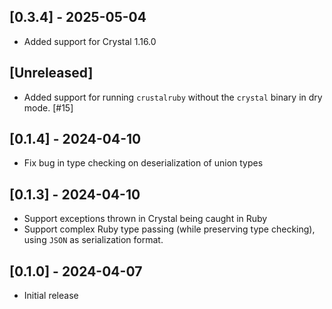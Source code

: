 ## [0.3.4] - 2025-05-04

- Added support for Crystal 1.16.0

## [Unreleased]

- Added support for running `crustalruby` without the `crystal` binary in dry mode. [#15]

## [0.1.4] - 2024-04-10

- Fix bug in type checking on deserialization of union types

## [0.1.3] - 2024-04-10

- Support exceptions thrown in Crystal being caught in Ruby
- Support complex Ruby type passing (while preserving type checking), using `JSON` as serialization format.

## [0.1.0] - 2024-04-07

- Initial release
